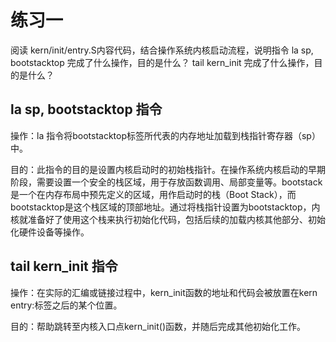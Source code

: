 # **练习一** #
阅读 kern/init/entry.S内容代码，结合操作系统内核启动流程，说明指令 la sp, bootstacktop 完成了什么操作，目的是什么？ tail kern_init 完成了什么操作，目的是什么？
## **la sp, bootstacktop 指令** ##
操作：la 指令将bootstacktop标签所代表的内存地址加载到栈指针寄存器（sp）中。

目的：此指令的目的是设置内核启动时的初始栈指针。在操作系统内核启动的早期阶段，需要设置一个安全的栈区域，用于存放函数调用、局部变量等。bootstack是一个在内存布局中预先定义的区域，用作启动时的栈（Boot Stack），而bootstacktop是这个栈区域的顶部地址。通过将栈指针设置为bootstacktop，内核就准备好了使用这个栈来执行初始化代码，包括后续的加载内核其他部分、初始化硬件设备等操作。

## **tail kern_init 指令** ##
操作：在实际的汇编或链接过程中，kern_init函数的地址和代码会被放置在kern entry:标签之后的某个位置。

目的：帮助跳转至内核入口点kern_init()函数，并随后完成其他初始化工作。

